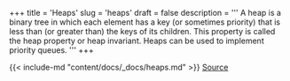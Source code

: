 +++
title = 'Heaps'
slug = 'heaps'
draft = false
description =  '''
A heap is a binary tree in which each element has a key (or sometimes priority)
that is less than (or greater than) the keys of its children. This property is
called the heap property or heap invariant. Heaps can be used to implement
priority queues.
'''
+++

{{< include-md "content/docs/_docs/heaps.md" >}}
[Source](https://github.com/grind-rip/docs/blob/master/heaps.md)
